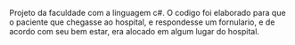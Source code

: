 Projeto da faculdade com a linguagem c#.
O codigo foi elaborado para que o paciente que chegasse ao hospital, e respondesse um fornulario, e de acordo com seu bem estar, era alocado em algum lugar do hospital.
